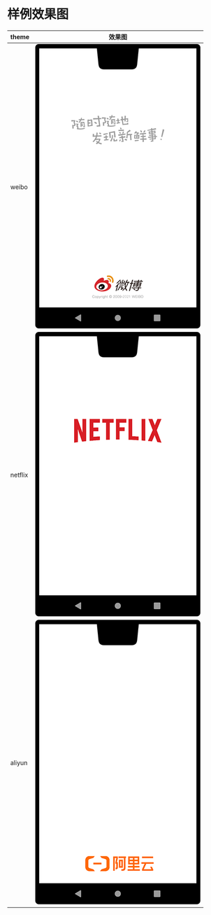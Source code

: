# 样例效果图

|  theme   |   效果图    |
|  ----    |   ----     |
|  weibo   | ![](_screenshot_/weibo.png) |
|  netflix   | ![](_screenshot_/netflix.png) |
|  aliyun   | ![](_screenshot_/aliyun.png) |

